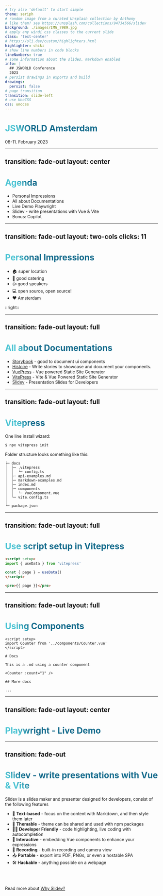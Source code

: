 ```yaml
---
# try also 'default' to start simple
theme: seriph
# random image from a curated Unsplash collection by Anthony
# like them? see https://unsplash.com/collections/94734566/slidev
background: ./images/IMG_7989.jpg
# apply any windi css classes to the current slide
class: 'text-center'
# https://sli.dev/custom/highlighters.html
highlighter: shiki
# show line numbers in code blocks
lineNumbers: true
# some information about the slides, markdown enabled
info: |
  ## JSWORLD Conference
  2023
# persist drawings in exports and build
drawings:
  persist: false
# page transition
transition: slide-left
# use UnoCSS
css: unocss
---
```


# JSWORLD Amsterdam

08-11. February 2023

<!--
- Da wir hier keine Frontend COP sind, werde ich nicht auf einzelne FE Details gehen
- Werde allgemein interessante Punkte zeigen die ich auf der Konferenz kennengelernt habe
- Ein zwei Sachen werde ich euch auch Live zeigen um die Präsi etwas interaktiv zu halten :)
-->

---
transition: fade-out
layout: center
---

# Agenda

- Personal Impressions
- All about Documentations
- Live Demo Playwright
- Slidev - write presentations with Vue & Vite
- Bonus: Copilot 

---
transition: fade-out
layout: two-cols
clicks: 11
---
# Personal Impressions

<ul>
<v-clicks at="0"><li> 🏠 super location</li></v-clicks>
<v-clicks at="6"><li> 🍔 good catering</li></v-clicks>
<v-clicks at="8"><li> 👍 good speakers</li></v-clicks>
<v-clicks at="9"><li> 💻 open source, open source!</li></v-clicks>
<v-clicks at="10"><li> ❤️ Amsterdam</li></v-clicks>
</ul>

::right::

<!-- ./components/Day1Images.vue -->
<Day1Images :page="3" :clicks="$slidev.nav.clicks" />

<!-- Docs Libraries Page -->

---
transition: fade-out
layout: full
---

# All about Documentations

<ul>
  <li>
    <a href="https://storybook.js.org" target="_blank">Storybook</a> - good to document ui components
  </li>
  <li>
    <a href="https://histoire.dev" target="_blank">Histoire</a> - Write stories to showcase and document your components.
  </li>
  <li>
    <a href="https://vuepress.vuejs.org" target="_blank">VuePress</a> - Vue powered Static Site Generator
  </li>
  <li>
    <a href="https://vitepress.dev" target="_blank">VitePress</a> - Vite & Vue Powered Static Site Generator
  </li>
  <li>
    <a href="https://sli.dev" target="_blank">Slidev</a> - Presentation Slides for Developers
  </li>
</ul>

---
transition: fade-out
layout: full
---
# Vitepress

One line install wizard:

```sh [npm]
$ npx vitepress init
```

Folder structure looks something like this:

```
├─ docs
│  ├─ .vitepress
│  │  └─ config.ts
│  ├─ api-examples.md
│  ├─ markdown-examples.md
│  ├─ index.md
│  ├─ components
│  │  └─ VueComponent.vue
│  └─ vite.config.ts
│  
└─ package.json
```

---
transition: fade-out
layout: full
---

# Use script setup in Vitepress

```html {2|4|all}
<script setup>
import { useData } from 'vitepress'

const { page } = useData()
</script>

<pre>{{ page }}</pre>
```

---
transition: fade-out
layout: full
---

# Using Components

```vue {2|9|all}
<script setup>
import Counter from '../components/Counter.vue'
</script>

# Docs

This is a .md using a counter component

<Counter :count="1" />

## More docs

...
```

<!-- ./components/Counter.vue -->
<Counter :count="1" m="t-4" />

---
transition: fade-out
layout: center
---

# Playwright - Live Demo

<!--
You can have `style` tag in markdown to override the style for the current page.
Learn more: https://sli.dev/guide/syntax#embedded-styles
-->

<style>
h1 {
  background-color: #2B90B6;
  background-image: linear-gradient(45deg, #4EC5D4 10%, #146b8c 20%);
  background-size: 100%;
  -webkit-background-clip: text;
  -moz-background-clip: text;
  -webkit-text-fill-color: transparent;
  -moz-text-fill-color: transparent;
}
</style>

<!--
Here is another comment.
-->

---
transition: fade-out
---

# Slidev - write presentations with Vue & Vite

Slidev is a slides maker and presenter designed for developers, consist of the following features

- 📝 **Text-based** - focus on the content with Markdown, and then style them later
- 🎨 **Themable** - theme can be shared and used with npm packages
- 🧑‍💻 **Developer Friendly** - code highlighting, live coding with autocompletion
- 🤹 **Interactive** - embedding Vue components to enhance your expressions
- 🎥 **Recording** - built-in recording and camera view
- 📤 **Portable** - export into PDF, PNGs, or even a hostable SPA
- 🛠 **Hackable** - anything possible on a webpage

<br>
<br>

Read more about [Why Slidev?](https://sli.dev/guide/why)

<!--
You can have `style` tag in markdown to override the style for the current page.
Learn more: https://sli.dev/guide/syntax#embedded-styles
-->

<style>
h1 {
  background-color: #2B90B6;
  background-image: linear-gradient(45deg, #4EC5D4 10%, #146b8c 20%);
  background-size: 100%;
  -webkit-background-clip: text;
  -moz-background-clip: text;
  -webkit-text-fill-color: transparent;
  -moz-text-fill-color: transparent;
}
</style>

